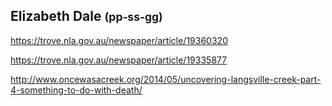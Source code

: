 
## Elizabeth Dale <small>(pp‑ss‑gg)</small>

https://trove.nla.gov.au/newspaper/article/19360320

https://trove.nla.gov.au/newspaper/article/19335877

http://www.oncewasacreek.org/2014/05/uncovering-langsville-creek-part-4-something-to-do-with-death/
